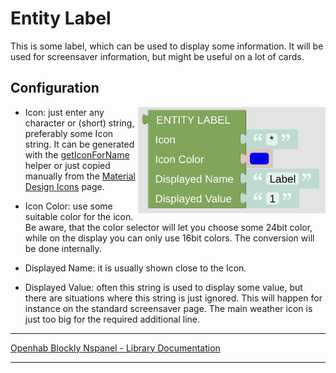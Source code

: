 # Entity Label

This is some label, which can be used to display some information. It will be used for screensaver information, but might be useful on a lot of cards. 

## Configuration

[<img src="img/blockLibrary_nspanel_entities_label.png" align="right" width="300">](img/blockLibrary_nspanel_entities_label.png)

- Icon: just enter any character or (short) string, preferably some Icon string. It can be generated with the [getIconForName](blockLibrary_nspanel_helpers_getIconForName.md) helper or just copied manually from the [Material Design Icons](https://docs.nspanel.pky.eu/icon-cheatsheet.html) page.

- Icon Color: use some suitable color for the icon. Be aware, that the color selector will let you choose some 24bit color, while on the display you can only use 16bit colors. The conversion will be done internally.

- Displayed Name: it is usually shown close to the Icon.

- Displayed Value: often this string is used to display some value, but there are situations where this string is just ignored. This will happen for instance on the standard screensaver page. The main weather icon is just too big for the required additional line.

---

[Openhab Blockly Nspanel - Library Documentation](README.md)

---

